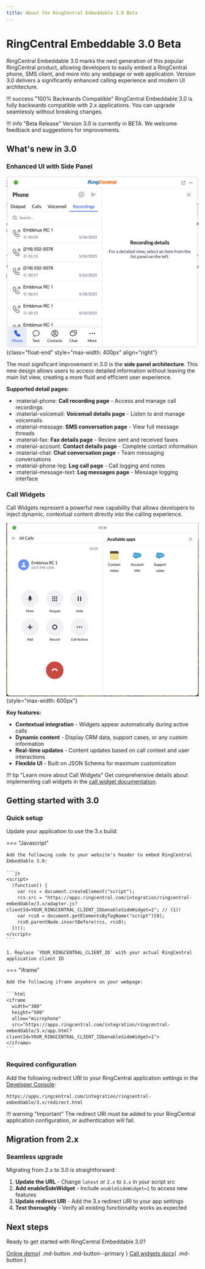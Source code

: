 ```yaml
---
title: About the RingCentral Embeddable 3.0 Beta
---
```


# RingCentral Embeddable 3.0 Beta

<!-- md:version 3.0.0 -->

RingCentral Embeddable 3.0 marks the next generation of this popular RingCentral product, allowing developers to easily embed a RingCentral phone, SMS client, and more into any webpage or web application. Version 3.0 delivers a significantly enhanced calling experience and modern UI architecture.

!!! success "100% Backwards Compatible"
    RingCentral Embeddable 3.0 is fully backwards compatible with 2.x applications. You can upgrade seamlessly without breaking changes.

!!! info "Beta Release"
    Version 3.0 is currently in BETA. We welcome feedback and suggestions for improvements.

## What's new in 3.0

### Enhanced UI with Side Panel

![New RingCentral Embeddable 3.x UI](./assets/embeddable-3-side-panel.png){class="float-end" style="max-width: 400px" align="right"}

The most significant improvement in 3.0 is the **side panel architecture**. This new design allows users to access detailed information without leaving the main list view, creating a more fluid and efficient user experience.

**Supported detail pages:**

- :material-phone: **Call recording page** - Access and manage call recordings
- :material-voicemail: **Voicemail details page** - Listen to and manage voicemails
- :material-message: **SMS conversation page** - View full message threads
- :material-fax: **Fax details page** - Review sent and received faxes
- :material-account: **Contact details page** - Complete contact information
- :material-chat: **Chat conversation page** - Team messaging conversations
- :material-phone-log: **Log call page** - Call logging and notes
- :material-message-text: **Log messages page** - Message logging interface

### Call Widgets

Call Widgets represent a powerful new capability that allows developers to inject dynamic, contextual content directly into the calling experience.

![call-widget-apps](./assets/call-widget-apps.png){style="max-width: 600px"}

**Key features:**

- **Contextual integration** - Widgets appear automatically during active calls
- **Dynamic content** - Display CRM data, support cases, or any custom information
- **Real-time updates** - Content updates based on call context and user interactions
- **Flexible UI** - Built on JSON Schema for maximum customization

!!! tip "Learn more about Call Widgets"
    Get comprehensive details about implementing call widgets in the [call widget documentation](./integration/call-widget.md).

## Getting started with 3.0

### Quick setup

Update your application to use the 3.x build:

=== "Javascript"

    Add the following code to your website's header to embed RingCentral Embeddable 3.0:

    ```js
    <script>
      (function() {
        var rcs = document.createElement("script");
        rcs.src = "https://apps.ringcentral.com/integration/ringcentral-embeddable/3.x/adapter.js?clientId=YOUR_RINGCENTRAL_CLIENT_ID&enableSideWidget=1"; // (1)!
        var rcs0 = document.getElementsByTagName("script")[0];
        rcs0.parentNode.insertBefore(rcs, rcs0);
      })();
    </script>
    ```

    1. Replace `YOUR_RINGCENTRAL_CLIENT_ID` with your actual RingCentral application client ID

=== "iframe"

    Add the following iframe anywhere on your webpage:

    ```html
    <iframe 
      width="300" 
      height="500" 
      allow="microphone" 
      src="https://apps.ringcentral.com/integration/ringcentral-embeddable/3.x/app.html?clientId=YOUR_RINGCENTRAL_CLIENT_ID&enableSideWidget=1">
    </iframe>
    ```

### Required configuration

Add the following redirect URI to your RingCentral application settings in the [Developer Console](https://developers.ringcentral.com/):

```
https://apps.ringcentral.com/integration/ringcentral-embeddable/3.x/redirect.html
```

!!! warning "Important"
    The redirect URI must be added to your RingCentral application configuration, or authentication will fail.

## Migration from 2.x

### Seamless upgrade

Migrating from 2.x to 3.0 is straightforward:

1. **Update the URL** - Change `latest` or `2.x` to `3.x` in your script src
2. **Add enableSideWidget** - Include `enableSideWidget=1` to access new features
3. **Update redirect URI** - Add the 3.x redirect URI to your app settings
4. **Test thoroughly** - Verify all existing functionality works as expected

## Next steps

Ready to get started with RingCentral Embeddable 3.0?

[Online demo](https://apps.ringcentral.com/integration/ringcentral-embeddable/3.x/index.html){ .md-button .md-button--primary }
[Call widgets docs](./integration/call-widget.md){ .md-button }
